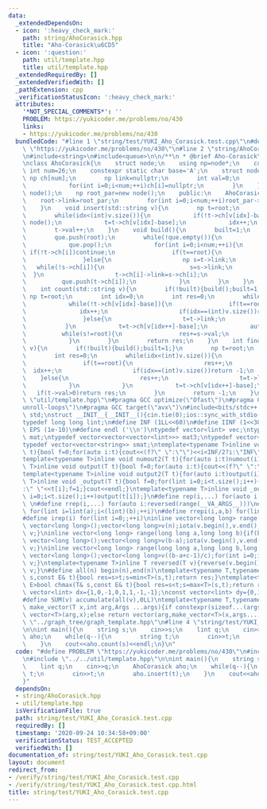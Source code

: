 ```yaml
---
data:
  _extendedDependsOn:
  - icon: ':heavy_check_mark:'
    path: string/AhoCorasick.hpp
    title: "Aho-Corasick\u6CD5"
  - icon: ':question:'
    path: util/template.hpp
    title: util/template.hpp
  _extendedRequiredBy: []
  _extendedVerifiedWith: []
  _pathExtension: cpp
  _verificationStatusIcon: ':heavy_check_mark:'
  attributes:
    '*NOT_SPECIAL_COMMENTS*': ''
    PROBLEM: https://yukicoder.me/problems/no/430
    links:
    - https://yukicoder.me/problems/no/430
  bundledCode: "#line 1 \"string/test/YUKI_Aho_Corasick.test.cpp\"\n#define PROBLEM\
    \ \"https://yukicoder.me/problems/no/430\"\n#line 2 \"string/AhoCorasick.hpp\"\
    \n#include<string>\n#include<queue>\n\n/**\n * @brief Aho-Corasick\u6CD5\n */\n\
    \nclass AhoCorasick{\n    struct node;\n    using np=node*;\n    constexpr static\
    \ int num=26;\n    constexpr static char base='A';\n    struct node{\n       \
    \ np ch[num];\n        np link=nullptr;\n        int val=0;\n        node(){\n\
    \            for(int i=0;i<num;++i)ch[i]=nullptr;\n        }\n    };\n    np root=new\
    \ node();\n    np root_par=new node();\n    public:\n    AhoCorasick(){\n    \
    \    root->link=root_par;\n        for(int i=0;i<num;++i)root_par->ch[i]=root;\n\
    \    }\n    void insert(std::string v){\n        np t=root;\n        int idx=0;\n\
    \        while(idx<(int)v.size()){\n            if(!t->ch[v[idx]-base])t->ch[v[idx]-base]=new\
    \ node();\n            t=t->ch[v[idx]-base];\n            idx++;\n        }\n\
    \        t->val++;\n    }\n    void build(){\n        built=1;\n        std::queue<np>que;\n\
    \        que.push(root);\n        while(!que.empty()){\n            np t=que.front();\n\
    \            que.pop();\n            for(int i=0;i<num;++i){\n               \
    \ if(!t->ch[i])continue;\n                if(t==root){\n                    t->ch[i]->link=t;\n\
    \                }else{\n                    np s=t->link;\n                 \
    \   while(!s->ch[i]){\n                        s=s->link;\n                  \
    \  }\n                    t->ch[i]->link=s->ch[i];\n                }\n      \
    \          que.push(t->ch[i]);\n            }\n        }\n    }\n    bool built=0;\n\
    \    int count(std::string v){\n        if(!built){build();built=1;}\n       \
    \ np t=root;\n        int idx=0;\n        int res=0;\n        while(idx<(int)v.size()){\n\
    \            while(!t->ch[v[idx]-base]){\n                if(t==root){\n     \
    \               idx++;\n                    if(idx==(int)v.size())return res;\n\
    \                }else{\n                    t=t->link;\n                }\n \
    \           }\n            t=t->ch[v[idx++]-base];\n            auto s=t;\n  \
    \          while(s!=root){\n                res+=s->val;\n                s=s->link;\n\
    \            }\n        }\n        return res;\n    }\n    int find_first(std::string\
    \ v){\n        if(!built){build();built=1;}\n        np t=root;\n        int idx=0;\n\
    \        int res=0;\n        while(idx<(int)v.size()){\n            while(!t->ch[v[idx]-base]){\n\
    \                if(t==root){\n                    res++;\n                  \
    \  idx++;\n                    if(idx==(int)v.size())return -1;\n            \
    \    }else{\n                    res++;\n                    t=t->link;\n    \
    \            }\n            }\n            t=t->ch[v[idx++]-base];\n         \
    \   if(t->val>0)return res;\n        }\n        return -1;\n    }\n};\n#line 2\
    \ \"util/template.hpp\"\n#pragma GCC optimize(\"Ofast\")\n#pragma GCC optimize(\"\
    unroll-loops\")\n#pragma GCC target(\"avx\")\n#include<bits/stdc++.h>\nusing namespace\
    \ std;\nstruct __INIT__{__INIT__(){cin.tie(0);ios::sync_with_stdio(false);cout<<fixed<<setprecision(15);}}__INIT__;\n\
    typedef long long lint;\n#define INF (1LL<<60)\n#define IINF (1<<30)\n#define\
    \ EPS (1e-10)\n#define endl ('\\n')\ntypedef vector<lint> vec;\ntypedef vector<vector<lint>>\
    \ mat;\ntypedef vector<vector<vector<lint>>> mat3;\ntypedef vector<string> svec;\n\
    typedef vector<vector<string>> smat;\ntemplate<typename T>inline void numout(T\
    \ t){bool f=0;for(auto i:t){cout<<(f?\" \":\"\")<<i<INF/2?i:\"INF\";f=1;}cout<<endl;}\n\
    template<typename T>inline void numout2(T t){for(auto i:t)numout(i);}\ntemplate<typename\
    \ T>inline void output(T t){bool f=0;for(auto i:t){cout<<(f?\" \":\"\")<<i;f=1;}cout<<endl;}\n\
    template<typename T>inline void output2(T t){for(auto i:t)output(i);}\ntemplate<typename\
    \ T>inline void _output(T t){bool f=0;for(lint i=0;i<t.size();i++){cout<<f?\"\"\
    :\" \"<<t[i];f=1;}cout<<endl;}\ntemplate<typename T>inline void _output2(T t){for(lint\
    \ i=0;i<t.size();i++)output(t[i]);}\n#define rep(i,...) for(auto i:range(__VA_ARGS__))\
    \ \n#define rrep(i,...) for(auto i:reversed(range(__VA_ARGS__)))\n#define repi(i,a,b)\
    \ for(lint i=lint(a);i<(lint)(b);++i)\n#define rrepi(i,a,b) for(lint i=lint(b)-1;i>=lint(a);--i)\n\
    #define irep(i) for(lint i=0;;++i)\ninline vector<long long> range(long long n){if(n<=0)return\
    \ vector<long long>();vector<long long>v(n);iota(v.begin(),v.end(),0LL);return\
    \ v;}\ninline vector<long long> range(long long a,long long b){if(b<=a)return\
    \ vector<long long>();vector<long long>v(b-a);iota(v.begin(),v.end(),a);return\
    \ v;}\ninline vector<long long> range(long long a,long long b,long long c){if((b-a+c-1)/c<=0)return\
    \ vector<long long>();vector<long long>v((b-a+c-1)/c);for(int i=0;i<(int)v.size();++i)v[i]=i?v[i-1]+c:a;return\
    \ v;}\ntemplate<typename T>inline T reversed(T v){reverse(v.begin(),v.end());return\
    \ v;}\n#define all(n) begin(n),end(n)\ntemplate<typename T,typename E>bool chmin(T&\
    \ s,const E& t){bool res=s>t;s=min<T>(s,t);return res;}\ntemplate<typename T,typename\
    \ E>bool chmax(T& s,const E& t){bool res=s<t;s=max<T>(s,t);return res;}\nconst\
    \ vector<lint> dx={1,0,-1,0,1,1,-1,-1};\nconst vector<lint> dy={0,1,0,-1,1,-1,1,-1};\n\
    #define SUM(v) accumulate(all(v),0LL)\ntemplate<typename T,typename ...Args>auto\
    \ make_vector(T x,int arg,Args ...args){if constexpr(sizeof...(args)==0)return\
    \ vector<T>(arg,x);else return vector(arg,make_vector<T>(x,args...));}\n//#include\
    \ \"../graph_tree/graph_template.hpp\"\n#line 4 \"string/test/YUKI_Aho_Corasick.test.cpp\"\
    \n\nint main(){\n    string s;\n    cin>>s;\n    lint q;\n    cin>>q;\n    AhoCorasick\
    \ aho;\n    while(q--){\n        string t;\n        cin>>t;\n        aho.insert(t);\n\
    \    }\n    cout<<aho.count(s)<<endl;\n}\n"
  code: "#define PROBLEM \"https://yukicoder.me/problems/no/430\"\n#include\"../AhoCorasick.hpp\"\
    \n#include \"../../util/template.hpp\"\n\nint main(){\n    string s;\n    cin>>s;\n\
    \    lint q;\n    cin>>q;\n    AhoCorasick aho;\n    while(q--){\n        string\
    \ t;\n        cin>>t;\n        aho.insert(t);\n    }\n    cout<<aho.count(s)<<endl;\n\
    }"
  dependsOn:
  - string/AhoCorasick.hpp
  - util/template.hpp
  isVerificationFile: true
  path: string/test/YUKI_Aho_Corasick.test.cpp
  requiredBy: []
  timestamp: '2020-09-24 10:34:58+09:00'
  verificationStatus: TEST_ACCEPTED
  verifiedWith: []
documentation_of: string/test/YUKI_Aho_Corasick.test.cpp
layout: document
redirect_from:
- /verify/string/test/YUKI_Aho_Corasick.test.cpp
- /verify/string/test/YUKI_Aho_Corasick.test.cpp.html
title: string/test/YUKI_Aho_Corasick.test.cpp
---
```

